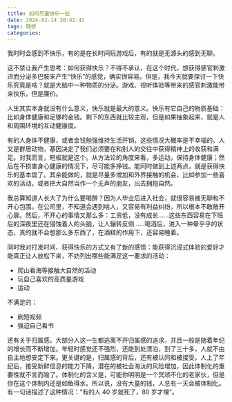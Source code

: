```yaml
---
title: 如何尽量快乐一些
date: 2024-02-14 20:42:41
tags: 随想
categories:
---
```


我时时会感到不快乐，有的是在长时间玩游戏后，有的就是无源头的感到无聊。

这不禁让我产生思考：如何获得快乐？不得不承认，在这个时代，想获得感官刺激进而分泌多巴胺来产生“快乐”的感觉，确实很容易。但是，我今天就要探讨一下快乐究竟是啥？就是大脑中一种物质的分泌。游戏、视听体验等带来的感官刺激能带来快乐，但是廉价。

人生其实本身就没有什么意义，快乐就是最大的意义。快乐有它自己的物质基础：比如身体健康和足够的金钱。剩下的东西就比较主观，但是如果抽象起来，就是人和周围环境的互动健康度。

有的人身体不健康，或者金钱勉强维持生活开销，这些情况大概率是不幸福的。人又是群居动物，基因决定了我们必须要在和别人的交往中获得精神上的收获和满足。对我而言，短板就是这个。从方法论的角度来看，多运动，保持身体健康；然后在不损害身心健康的情况下，尽可能多挣钱。能同时做到上述两点，就是获得快乐的基本盘了。其余能做的，就是尽量多增加和外界接触的机会，比如参加一些喜欢的活动，或者把大自然当作一个无声的朋友，出去拥抱自然。

我总算知道人长大了为什么要喝醉？因为人毕业后进入社会，就很容易被无聊和不开心包围。在公司里，不知道会遇到啥人，又容易有利益纠纷，所以根本不敢敞开心扉。然后，不开心的事情又那么多：工资低，没有成长……这些东西容易在下班后的深夜里还在侵蚀着人的头脑，让人辗转反侧……喝酒后，进入一种晕乎乎的状态，真的就不会想那么多东西了，在酒精的作用下，还容易睡着。

同时我对打发时间、获得快乐的方式又有了新的感悟：能获得沉浸式体验的爱好才能真正让人放松下来，不妨列出哪些能满足这一要求的活动：

- 爬山看海等接触大自然的活动
- 玩自己喜欢的高质量游戏
- 运动

不满足的：

- 刷短视频
- 强迫自己看书

还有关于归属感。大部分人这一生都逃离不开归属感的追求，并且一般是随着年纪的增长而不断增加。年轻时感觉还不强烈，还能到处漂泊，到了三十多，人就不由自主地想安定下来。更关键的是，归属感的背后，还有被认同和被接受。人上了年纪后，接受新鲜信息的能力下降，潜在的被社会淘汰的风险增加，因此体制化的重要性就不言而喻了。体制化的含义是，可能你明明是一个冥顽不化的老家伙，但是你在这个体制内还是如鱼得水。所以说，没有大量的钱，人总有一天会被体制化。有一句话描述了这种情况：“有的人 40 岁就死了，80 岁才埋”。

